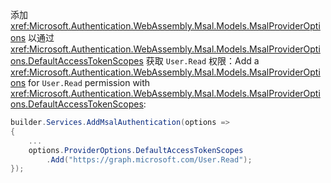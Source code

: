 <span data-ttu-id="4dd06-101">添加 <xref:Microsoft.Authentication.WebAssembly.Msal.Models.MsalProviderOptions> 以通过 <xref:Microsoft.Authentication.WebAssembly.Msal.Models.MsalProviderOptions.DefaultAccessTokenScopes> 获取 `User.Read` 权限：</span><span class="sxs-lookup"><span data-stu-id="4dd06-101">Add a <xref:Microsoft.Authentication.WebAssembly.Msal.Models.MsalProviderOptions> for `User.Read` permission with <xref:Microsoft.Authentication.WebAssembly.Msal.Models.MsalProviderOptions.DefaultAccessTokenScopes>:</span></span>

```csharp
builder.Services.AddMsalAuthentication(options =>
{
    ...
    options.ProviderOptions.DefaultAccessTokenScopes
        .Add("https://graph.microsoft.com/User.Read");
});
```
